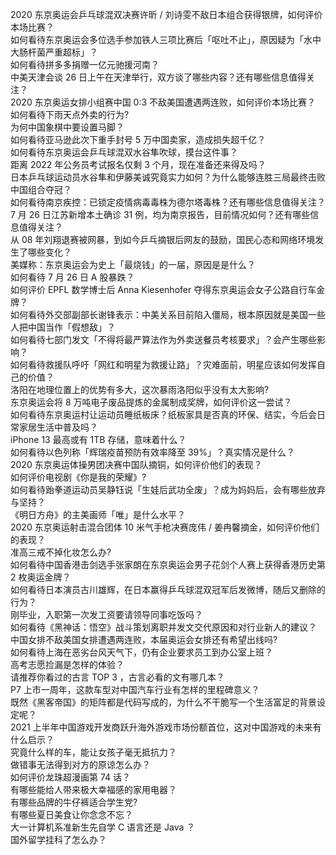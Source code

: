 2020 东京奥运会乒乓球混双决赛许昕 / 刘诗雯不敌日本组合获得银牌，如何评价本场比赛？  
如何看待东京奥运会多位选手参加铁人三项比赛后「呕吐不止」，原因疑为「水中大肠杆菌严重超标」？  
如何看待拼多多捐赠一亿元驰援河南？  
中美天津会谈 26 日上午在天津举行，双方谈了哪些内容？还有哪些信息值得关注？  
2020 东京奥运女排小组赛中国 0:3 不敌美国遭遇两连败，如何评价本场比赛？  
如何看待下雨天点外卖的行为?  
为何中国象棋中要设置马脚？  
如何看待亚马逊此次下重手封号 5 万中国卖家，造成损失超千亿？  
如何看待东京奥运会乒乓球混双水谷隼吹球，摸台这件事？  
距离 2022 年公务员考试报名仅剩 3 个月，现在准备还来得及吗？  
日本乒乓球运动员水谷隼和伊藤美诚究竟实力如何？为什么能够连胜三局最终击败中国组合夺冠？  
如何看待南京疾控：已锁定疫情病毒毒株为德尔塔毒株？还有哪些信息值得关注？  
7 月 26 日江苏新增本土确诊 31 例，均为南京报告，目前情况如何？还有哪些信息值得关注？  
从 08 年刘翔退赛被网暴，到如今乒乓摘银后网友的鼓励，国民心态和网络环境发生了哪些变化？  
美媒称：东京奥运会为史上「最烧钱」的一届，原因是是什么？  
如何看待 7 月 26 日 A 股暴跌？  
如何评价 EPFL 数学博士后 Anna Kiesenhofer 夺得东京奥运会女子公路自行车金牌？  
如何看待外交部副部长谢锋表示：中美关系目前陷入僵局，根本原因就是美国一些人把中国当作「假想敌」？  
如何看待七部门发文「不得将最严算法作为外卖送餐员考核要求」？会产生哪些影响？  
如何看待救援队呼吁「网红和明星为救援让路」？灾难面前，明星应该如何发挥自己的价值？  
洛阳在地理位置上的优势有多大，这次暴雨洛阳似乎没有太大影响?  
东京奥运会将 8 万吨电子废品提炼的金属制成奖牌，如何评价这一尝试？  
如何看待东京奥运村让运动员睡纸板床？纸板家具是否真的环保、结实，今后会日常家居生活中普及吗？  
iPhone 13 最高或有 1TB 存储，意味着什么？  
如何看待以色列称「辉瑞疫苗预防有效率降至 39%」？真实情况是什么？  
2020 东京奥运体操男团决赛中国队摘铜，如何评价他们的表现？  
如何评价电视剧《你是我的荣耀》?  
如何看待跆拳道运动员吴静钰说「生娃后武功全废」？成为妈妈后，会有哪些放弃与坚持？  
《明日方舟》的主美画师「唯」是什么水平？  
2020 东京奥运射击混合团体 10 米气手枪决赛庞伟 / 姜冉馨摘金，如何评价他们的表现？  
准高三戒不掉化妆怎么办?  
如何看待中国香港击剑选手张家朗在东京奥运会男子花剑个人赛上获得香港历史第 2 枚奥运金牌？  
如何看待日本演员古川雄辉，在日本赢得乒乓球混双冠军后发微博，随后又删除的行为？  
刚毕业，入职第一次发工资要请领导同事吃饭吗？  
如何看待《黑神话：悟空》战斗策划离职并发文交代原因和对行业新人的建议？  
中国女排不敌美国女排遭遇两连败，本届奥运会女排还有希望出线吗?  
如何看待上海在恶劣台风天气下，仍有企业要求员工到办公室上班？  
高考志愿捡漏是怎样的体验？  
请推荐你看过的古言 TOP 3 ，古言必看的文有哪几本？  
P7 上市一周年，这款车型对中国汽车行业有怎样的里程碑意义？  
既然《黑客帝国》的矩阵都是代码写成的，为什么不干脆写一个生活富足的背景设定呢？  
2021 上半年中国游戏开发商跃升海外游戏市场份额首位，这对中国游戏的未来有什么启示？  
究竟什么样的车，能让女孩子毫无抵抗力？  
做错事无法得到对方的原谅怎么办？  
如何评价龙珠超漫画第 74 话？  
有哪些能给人带来极大幸福感的家用电器？  
有哪些品牌的牛仔裤适合学生党?  
有哪些夏日美食让你念念不忘？  
大一计算机系准新生先自学 C 语言还是 Java ？  
国外留学挂科了怎么办？  
